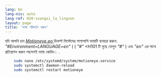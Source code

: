 ```yaml
---
lang: bn
lang-niv: auto
lang-ref: 020-sxangxi_la_lingvon
layout: page
title: 'ভাষা পরিবর্তন করুন'
---
```


যদি আপনি চান  [  _Motioneye.eo_  ](https://github.com/jmichault/motioneye.eo)  ডিফল্ট সিস্টেমের পাশাপাশি ভাষাটি ব্যবহার করুন:  _"#Environment=LANGUAGE=en"_  ( (  _"#"_  <H101 টি মুছে ফেলুন  _"#"_  )  এবং  _"en"_  এর সাথে প্রতিস্থাপন করুন পছন্দসই ভাষা কোডিং। .

```bash
    sudo nano /etc/systemd/system/motioneye.service
    sudo systemctl daemon-reload
    sudo systemctl restart motioneye
```


